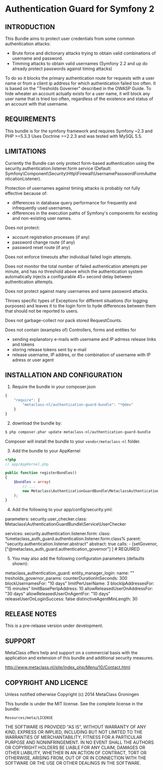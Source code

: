 Authentication Guard for Symfony 2
==================================
 
INTRODUCTION
------------

This Bundle aims to protect user credentials from some common authentication attacks:
- Brute force and dictionary attacks trying to obtain valid combinations of username and password. 
- Timming attacks to obtain valid usernames (Symfony 2.2 and up do already protect passwords against timing attacks)

To do so it blocks the primary authentication route for requests with a user name or from a client ip address for which authentication failed  too often. It is based on the "Tresholds Governer" described in the OWASP Guide. To hide wheater an account actually exists for a user name, it will block any user name that is tried too often, regardless of the existence and status of an account with that username.

REQUIREMENTS
------------
This bundle is for the symfony framework and requires Symfony ~2.3 and PHP >=5.3.3
Uses Doctrine >=2.2.3 and was tested with MySQL 5.5.

LIMITATIONS
-----------
Currently the Bundle can only protect form-based authentication using the security.authentication.listener.form service 
(Default: Symfony\Component\Security\Http\Firewall\UsernamePasswordFormAuthenticationListener).

Protection of usernames against timing attacks is probably not fully effective because of:
- differences in database query performance for frequently and infrequently used usernames,
- differences in the execution paths of Symfony's components for existing and non-existing user names.

Does not protect:
- account registration processes (if any)
- password change route (if any)
- password reset route (if any)

Does not enforce timeouts after individual failed login attempts.

Does not monitor the total number of failed authentication attempts per minute, and has no threshold above which the authentication system automatically injects a configurable 45+ second delay between authentication attempts.

Does not protect against many usernames and same password attacks.

Throws specific types of Exceptions for different situations (for logging purposes) and leaves it to the login form to hyde differences between them that should not be reported to users.

Does not garbage-collect nor pack stored RequestCounts. 

Does not contain (examples of) Controllers, forms and entities for 
- sending explanatory e-mails with username and IP adrress release links and tokens
- storing release tokens sent by e-mail
- release username, IP addres, or the combination of username with IP adress or user agent

INSTALLATION AND CONFIGURATION
------------------------------

1. Require the bundle in your composer.json
```js
{
    "require": {
        "metaclass-nl/authentication-guard-bundle": "*@dev"
    }
}
```
2. download the bundle by:

``` bash
$ php composer.phar update metaclass-nl/authentication-guard-bundle
```

Composer will install the bundle to your `vendor/metaclass-nl` folder.

3. Add the bundle to your AppKernel

``` php
<?php
// app/AppKernel.php

public function registerBundles()
{
    $bundles = array(
        // ...
        new Metaclass\AuthenticationGuardBundle\MetaclassAuthenticationGuardBundle.php(),
    );
}
```

4. Add the following to your app/config/security.yml:

parameters:
    security.user_checker.class: Metaclass\AuthenticationGuardBundle\Service\UserChecker

services: 
    security.authentication.listener.form:
        class: %metaclass_auth_guard.authentication.listener.form.class%
        parent: "security.authentication.listener.abstract"
        abstract: true
        calls:
            - [setGovenor, ["@metaclass_auth_guard.authentication_governor"] ] # REQUIRED

5. You may also add the following configuraton parameters (defaults shown):

metaclass_authentication_guard:
    entity_manager_login:
        name: ""
    tresholds_governor_params:
        counterDurationInSeconds:  300
        blockUsernamesFor: "10 days" 
        limitPerUserName: 3
        blockIpAddressesFor: "15 minutes"
        limitBasePerIpAddress: 10
        allowReleasedUserOnAddressFor: "30 days"
        allowReleasedUserOnAgentFor: "10 days"
        releaseUserOnLoginSuccess: false
        distinctiveAgentMinLength: 30
		
RELEASE NOTES
-------------

This is a pre-relaase version under development. 
   
SUPPORT
---------------

MetaClass offers help and support on a commercial basis with 
the application and extension of this bundle and additional 
security measures.

http://www.metaclass.nl/site/index_php/Menu/10/Contact.html


COPYRIGHT AND LICENCE
---------------------

Unless notified otherwise Copyright (c) 2014 MetaClass Groningen 

This bundle is under the MIT license. See the complete license in the bundle:

	Resources/meta/LICENSE

THE SOFTWARE IS PROVIDED "AS IS", WITHOUT WARRANTY OF ANY KIND, EXPRESS OR
IMPLIED, INCLUDING BUT NOT LIMITED TO THE WARRANTIES OF MERCHANTABILITY,
FITNESS FOR A PARTICULAR PURPOSE AND NONINFRINGEMENT. IN NO EVENT SHALL THE
AUTHORS OR COPYRIGHT HOLDERS BE LIABLE FOR ANY CLAIM, DAMAGES OR OTHER
LIABILITY, WHETHER IN AN ACTION OF CONTRACT, TORT OR OTHERWISE, ARISING FROM,
OUT OF OR IN CONNECTION WITH THE SOFTWARE OR THE USE OR OTHER DEALINGS IN
THE SOFTWARE.